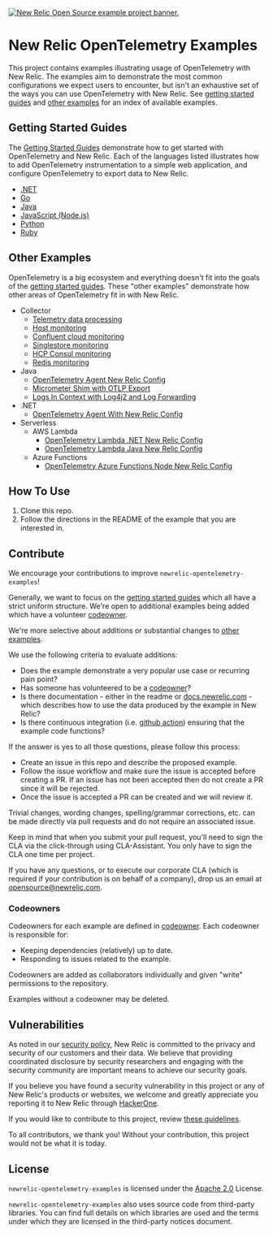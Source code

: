 <a href="https://opensource.newrelic.com/oss-category/#example-code"><picture><source media="(prefers-color-scheme: dark)" srcset="https://github.com/newrelic/opensource-website/raw/main/src/images/categories/dark/Example_Code.png"><source media="(prefers-color-scheme: light)" srcset="https://github.com/newrelic/opensource-website/raw/main/src/images/categories/Example_Code.png"><img alt="New Relic Open Source example project banner." src="https://github.com/newrelic/opensource-website/raw/main/src/images/categories/Example_Code.png"></picture></a>

# New Relic OpenTelemetry Examples

This project contains examples illustrating usage of OpenTelemetry with New Relic. The examples aim to demonstrate the most common configurations we expect users to encounter, but isn't an exhaustive set of the ways you can use OpenTelemetry with New Relic. See [getting started guides](#getting-started-guides) and [other examples](#other-examples) for an index of available examples.

## Getting Started Guides

The [Getting Started Guides](./getting-started-guides/README.md) demonstrate how to get started with OpenTelemetry and New Relic. Each of the languages listed illustrates how to add OpenTelemetry instrumentation to a simple web application, and configure OpenTelemetry to export data to New Relic.

* [.NET](./getting-started-guides/dotnet)
* [Go](./getting-started-guides/go)
* [Java](./getting-started-guides/java)
* [JavaScript (Node.js)](./getting-started-guides/javascript)
* [Python](./getting-started-guides/python)
* [Ruby](./getting-started-guides/ruby)

## Other Examples

OpenTelemetry is a big ecosystem and everything doesn't fit into the goals of the [getting started guides](#getting-started-guides). These "other examples" demonstrate how other areas of OpenTelemetry fit in with New Relic.

* Collector
  * [Telemetry data processing](./other-examples/collector/nr-config)
  * [Host monitoring](./other-examples/collector/host-monitoring)
  * [Confluent cloud monitoring](./other-examples/collector/confluentcloud)
  * [Singlestore monitoring](./other-examples/collector/singlestore)
  * [HCP Consul monitoring](./other-examples/collector/hcp-consul)
  * [Redis monitoring](./other-examples/collector/redis)
* Java
  * [OpenTelemetry Agent New Relic Config](./other-examples/java/agent-nr-config)
  * [Micrometer Shim with OTLP Export](./other-examples/java/micrometer-shim)
  * [Logs In Context with Log4j2 and Log Forwarding](./other-examples/java/logs-in-context-log4j2)
* .NET
  * [OpenTelemetry Agent With New Relic Config](./other-examples/dotnet/agent-nr-config)
* Serverless
  * AWS Lambda
    * [OpenTelemetry Lambda .NET New Relic Config](./other-examples/serverless/aws-lambda/dotnet)
    * [OpenTelemetry Lambda Java New Relic Config](./other-examples/serverless/aws-lambda/java)
  * Azure Functions
    * [OpenTelemetry Azure Functions Node New Relic Config](./other-examples/serverless/azure-functions/node/http-trigger-app)

## How To Use

1. Clone this repo.
2. Follow the directions in the README of the example that you are interested in.

## Contribute

We encourage your contributions to improve `newrelic-opentelemetry-examples`!

Generally, we want to focus on the
[getting started guides](#getting-started-guides)
which all have a strict uniform structure. We're open to additional examples
being added which have a volunteer [codeowner](#codeowners).

We're more selective about additions or substantial changes to
[other examples](#other-examples).

We use the following criteria to evaluate additions:

* Does the example demonstrate a very popular use case or recurring pain point?
* Has someone has volunteered to be a [codeowner](#codeowners)?
* Is there documentation - either in the readme or
  [docs.newrelic.com](https://docs.newrelic.com/) - which describes how to use
  the data produced by the example in New Relic?
* Is there continuous integration (i.e.
  [github action](.github/workflows/pull_request.yml)) ensuring that the
  example code functions?

If the answer is yes to all those questions, please follow this process:

* Create an issue in this repo and describe the proposed example.
* Follow the issue workflow and make sure the issue is accepted before creating
  a PR. If an issue has not been accepted then do not create a PR since it will
  be rejected.
* Once the issue is accepted a PR can be created and we will review it.

Trivial changes, wording changes, spelling/grammar
corrections, etc. can be made directly via pull requests and do not require
an associated issue.

Keep in mind that when you submit your pull request, you'll need to sign the
CLA via the click-through using CLA-Assistant. You only have to sign the CLA
one time per project.

If you have any questions, or to execute our corporate CLA (which is required
if your contribution is on behalf of a company), drop us an email at
opensource@newrelic.com.

### Codeowners

Codeowners for each example are defined in [codeowner](.github/CODEOWNERS). Each codeowner is responsible for:

* Keeping dependencies (relatively) up to date.
* Responding to issues related to the example.

Codeowners are added as collaborators individually and given "write" permissions to the repository.

Examples without a codeowner may be deleted.

## Vulnerabilities

As noted in our [security policy](https://github.com/newrelic/newrelic-opentelemetry-examples/security/policy), New Relic is committed to the privacy and security of our customers and their data. We believe that providing coordinated disclosure by security researchers and engaging with the security community are important means to achieve our security goals.

If you believe you have found a security vulnerability in this project or any of New Relic's products or websites, we welcome and greatly appreciate you reporting it to New Relic through [HackerOne](https://hackerone.com/newrelic).

If you would like to contribute to this project, review [these guidelines](./CONTRIBUTING.md).

To all contributors, we thank you!  Without your contribution, this project would not be what it is today.

## License

`newrelic-opentelemetry-examples` is licensed under the [Apache 2.0](http://apache.org/licenses/LICENSE-2.0.txt) License.

`newrelic-opentelemetry-examples` also uses source code from third-party libraries. You can find full details on which libraries are used and the terms under which they are licensed in the third-party notices document.
